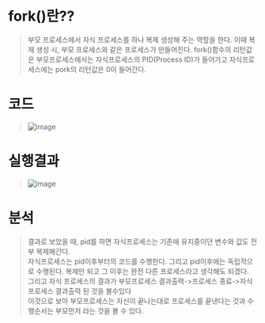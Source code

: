 # fork()란??
> 부모 프로세스에서 자식 프로세스를 하나 복제 생성해 주는 역할을 한다.
> 이때 복제 생성 시, 부모 프로세스와 같은 프로세스가 만들어진다.
> fork()함수의 리턴값은 부모프로세스에서는 자식프로세스의 PID(Process ID)가 들어가고
> 자식프로세스에는 pork의 리턴값은 0이 들어간다.

# 코드
> ![image](https://user-images.githubusercontent.com/79188587/165891102-6d9e6f37-3f65-42c7-b128-385e842aa077.png)

# 실행결과
> ![image](https://user-images.githubusercontent.com/79188587/165890916-71d4caee-208e-4a20-b212-119e924509f2.png)

# 분석
> 결과로 보았을 때, pid를 하면 자식프로세스는 기존에 유지중이던 변수와 값도 전부 복제해간다.<br/>
> 자식프로세스는 pid이후부터의 코드를 수행한다.
> 그리고 pid이후에는 독립적으로 수행된다.  복제만 되고 그 이후는 완전 다른 프로세스라고 생각해도 되겠다.<br/>
> 그리고 자식 프로세스의 결과가 부모프로세스 결과출력->프로세스 종료->자식프로세스 결과출력 된 것을 볼수있다<br/>
> 이것으로 보아 부모프로세스는 자신이 끝나는대로 프로세스를 끝낸다는 것과 수행순서는 부모먼저 라는 것을 볼 수 있다.<br/>
